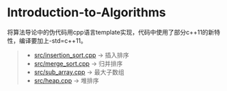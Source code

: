 # Introduction-to-Algorithms
将算法导论中的伪代码用cpp语言template实现，代码中使用了部分c++11的新特性，编译要加上-std=c++11。
> * [src/insertion_sort.cpp](https://github.com/Finalcheat/Introduction-to-Algorithms/blob/master/src/insertion_sort.cpp) -> 插入排序
> * [src/merge_sort.cpp](https://github.com/Finalcheat/Introduction-to-Algorithms/blob/master/src/merge_sort.cpp) -> 归并排序
> * [src/sub_array.cpp](https://github.com/Finalcheat/Introduction-to-Algorithms/blob/master/src/sub_array.cpp) -> 最大子数组
> * [src/heap.cpp](https://github.com/Finalcheat/Introduction-to-Algorithms/blob/master/src/heap.cpp) -> 堆排序
